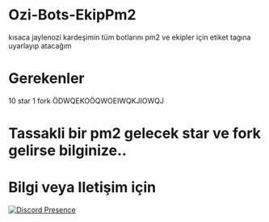 # Ozi-Bots-EkipPm2
kısaca jaylenozi kardeşimin tüm botlarını pm2 ve ekipler için etiket tagına uyarlayıp atacağım
# Gerekenler
10 star 1 fork ÖDWQEKOÖQWOEIWQKJIOWQJ 
# Tassakli bir pm2 gelecek star ve fork gelirse bilginize..

# Bilgi veya Iletişim için 
[![Discord Presence](https://lanyard-profile-readme.vercel.app/api/340047062068494337?theme=dark&bg=1c1c1c&animated=false&hideDiscrim=false&borderRadius=30px)](https://discord.com/users/340047062068494337)

